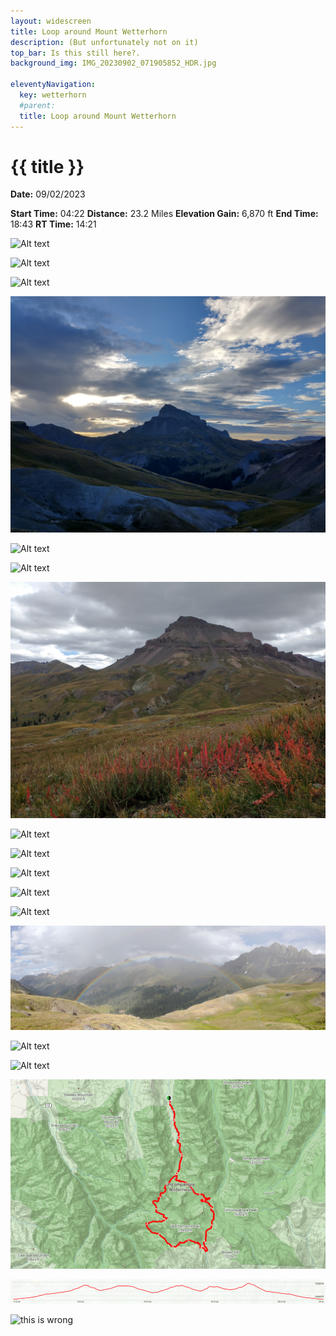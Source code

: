 ```yaml
---
layout: widescreen
title: Loop around Mount Wetterhorn
description: (But unfortunately not on it)
top_bar: Is this still here?.
background_img: IMG_20230902_071905852_HDR.jpg

eleventyNavigation:
  key: wetterhorn
  #parent: 
  title: Loop around Mount Wetterhorn
---
```

# {{ title }}

**Date:** 09/02/2023

**Start Time:** 04:22
**Distance:** 23.2 Miles
**Elevation Gain:** 6,870 ft
**End Time:** 18:43
**RT Time:** 14:21

![Alt text](IMG_20230902_063735444_HDR.jpg "Fiery morning clouds")

![Alt text](IMG_20230902_063954801_HDR.jpg "Looking back down the valley")

![Alt text](IMG_20230902_070955142_HDR.jpg "Crossing the saddle into the first bowl")

![Alt text](IMG_20230902_071853497_HDR.jpg "Uncompahgre in the distance")

![Alt text](IMG_20230902_075918201.jpg "Can anyone explain why this river is yellow??")

![Alt text](IMG_20230902_085326046_HDR.jpg "Uncompahgre framed by convenient boulders")

![Alt text](IMG_20230902_092341312.jpg "Weather moving in, but got some nice flowers in the shot")

![Alt text](IMG_20230902_094847031_HDR.jpg "That's pretty green")

![Alt text](IMG_20230902_095924022.jpg "At this point weather looked too threatening to attempt to summit")

![Alt text](IMG_20230902_100640105_HDR.jpg "Continuing the loop past Wetterhorn")

![Alt text](IMG_20230902_113732498_HDR.jpg "View from the southwest corner")

![Alt text](IMG_20230902_152437467_HDR.jpg "Nearing the end of the loop")

![Alt text](<IMG_20230902_164947325 - IMG_20230902_164953358.jpg> "Late rainstorm, beautiful rainbow!")

![Alt text](IMG_20230902_165233901.jpg "This photo needs some editing")

![Alt text](IMG_20230902_165822532_HDR.jpg "Looking back up the valley on the way back")

![Alt text](image.png "Route map plotted in AllTrails")

![Alt text](image-1.png "Elevation vs. distance plot")
 
![this is wrong]( _IMG_20230902_071905852_HDR.jpg "Beautiful morning view of Matterhorn and Wetterhorn")



